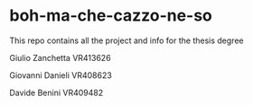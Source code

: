 # boh-ma-che-cazzo-ne-so
This repo contains all the project and info for the thesis degree

Giulio Zanchetta VR413626

Giovanni Danieli VR408623

Davide Benini VR409482
